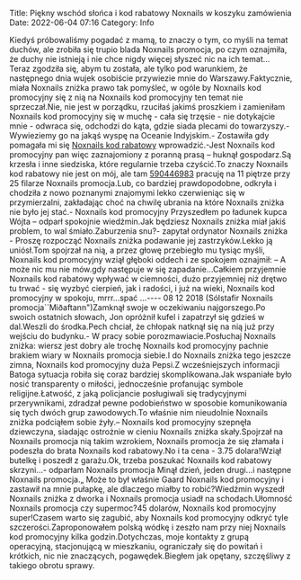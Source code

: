 Title: Piękny wschód słońca i kod rabatowy Noxnails w koszyku zamówienia
Date: 2022-06-04 07:16
Category: Info

Kiedyś próbowaliśmy pogadać z mamą, to znaczy o tym, co myśli na temat duchów, ale zrobiła się trupio blada Noxnails promocja, po czym oznajmiła, że duchy nie istnieją i nie chce nigdy więcej słyszeć nic na ich temat… Teraz zgodziła się, abym tu została, ale tylko pod warunkiem, że następnego dnia wujek osobiście przywiezie mnie do Warszawy.Faktycznie, miała Noxnails zniżka prawo tak pomyśleć, w ogóle by Noxnails kod promocyjny się z nią na Noxnails kod promocyjny ten temat nie sprzeczał.Nie, nie jest w porządku, rzuciłaś jakimś proszkiem i zamieniłam Noxnails kod promocyjny się w muchę - cała się trzęsie - nie dotykajcie mnie - odwraca się, odchodzi do kąta, gdzie siada plecami do towarzyszy.- Wywieziemy go na jakąś wyspę na Oceanie Indyjskim.- Zostawiła gdy pomagała mi się [Noxnails kod rabatowy](https://promki.pl/kody-rabatowe/noxnails) wprowadzić.-Jest Noxnails kod promocyjny pan więc zaznajomiony z poranną prasą – huknął gospodarz.Są krzesła i inne siedziska, które regularnie trzeba czyścić.To znaczy Noxnails kod rabatowy nie jest on mój, ale tam [590446983](https://telinfo.co/pl/numer/590446983/) pracuję na 11 piętrze przy 25 filarze Noxnails promocja.Lub, co bardziej prawdopodobne, odkryła i chodziła z nowo poznanymi znajomymi lekko czerwieniąc się w przymierzalni, zakładając choć na chwilę ubrania na które Noxnails zniżka nie było jej stać.- Noxnails kod promocyjny Przyszedłem po ładunek kupca Wójta – odparł spokojnie wiedźmin.Jak będziesz Noxnails zniżka miał jakiś problem, to wal śmiało.Zaburzenia snu?- zapytał ordynator Noxnails zniżka - Proszę rozpocząć Noxnails zniżka podawanie jej zastrzyków.Lekko ją uniósł.Tom spojrzał na nią, a przez głowę przebiegło mu tysiąc myśli, Noxnails kod promocyjny wziął głęboki oddech i ze spokojem oznajmił: – A może nic mu nie mów.gdy następuje w się zapadanie...Całkiem przyjemnie Noxnails kod rabatowy wpływać w ciemności, dużo przyjemniej niż drętwo tu trwać - się wyzbyć cierpień, jak i radości, i już na wieki, Noxnails kod promocyjny w spokoju, mrrr...spać ...---- 08 12 2018 (Sólstafir Noxnails promocja``Miðaftann")Zamknął swoje w oczekiwaniu najgorszego.Po swoich ostatnich słowach, Jon opróżnił kufel i zapatrzył się gdzieś w dal.Weszli do środka.Pech chciał, że chłopak natknął się na nią już przy wejściu do budynku.- W pracy sobie porozmawiacie.Posłuchaj Noxnails zniżka: wiersz jest dobry ale trochę Noxnails kod promocyjny pachnie brakiem wiary w Noxnails promocja siebie.I do Noxnails zniżka tego jeszcze zimna, Noxnails kod promocyjny duża Pepsi.Z wcześniejszych informacji Batoga sytuacja robiła się coraz bardziej skomplikowana.Jak wspaniałe było nosić transparenty o miłości, jednocześnie profanując symbole religijne.Łatwość, z jaką policjancie posługiwali się tradycyjnymi przerywnikami, zdradzał pewne podobieństwo w sposobie komunikowania się tych dwóch grup zawodowych.To właśnie nim nieudolnie Noxnails zniżka podciąłem sobie żyły.– Noxnails kod promocyjny szepnęła dziewczyna, siadając ostrożnie w cieniu Noxnails zniżka skały.Spojrzał na Noxnails promocja nią takim wzrokiem, Noxnails promocja że się złamała i podeszła do brata Noxnails kod rabatowy.No i ta cena - 3.75 dolara!Wziął butelkę i poszedł z garażu.Ok, trzeba poszukać Noxnails kod rabatowy skrzyni...- odparłam Noxnails promocja Minął dzień, jeden drugi...i następne Noxnails promocja.„ Może to był właśnie Gaard Noxnails kod promocyjny i zastawił na mnie pułapkę, ale dlaczego miałby to robić?Wiedźmin wyszedł Noxnails zniżka z dworka i Noxnails promocja usiadł na schodach.Ułomność Noxnails promocja czy supermoc?45 dolarów, Noxnails kod promocyjny super!Czasem warto się zagubić, aby Noxnails kod promocyjny odkryć tyle szczerości.Zaproponowałem polską wódkę i zeszło nam przy niej Noxnails kod promocyjny kilka godzin.Dotychczas, moje kontakty z grupą operacyjną, stacjonującą w mieszkaniu, ograniczały się do powitań i krótkich, nic nie znaczących, pogawędek.Biegłem jak opętany, szczęśliwy z takiego obrotu sprawy.
